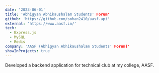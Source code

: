 ```yaml
---
date: '2023-06-01'
title: 'Abhigyan Abhikaushalam Students' Forum'
github: 'https://github.com/sohan2410/aasf-api'
external: 'https://www.aasf.in/'
tech:
  - Express.js
  - MySQL
  - Redis
company: 'AASF (Abhigyan Abhikaushalam Students' Forum)'
showInProjects: true
---
```


Developed a backend application for technical club at my college, AASF.
